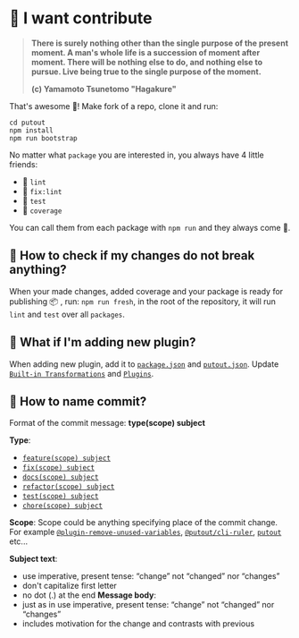 # 🚀 I want contribute

> **There is surely nothing other than the single purpose of the present moment. A man's whole life is a succession of moment after moment. There will be nothing else to do, and nothing else to pursue. Live being true to the single purpose of the moment.**
>
> **(c) Yamamoto Tsunetomo "Hagakure"**

That's awesome 👏! Make fork of a repo, clone it and run:

```
cd putout
npm install
npm run bootstrap
```

No matter what `package` you are interested in, you always have 4 little friends:
- 🦊 `lint`
- 🐺 `fix:lint`
- 🦏 `test`
- 🦛 `coverage`

You can call them from each package with `npm run` and they always come 🤙.

## 🤷 How to check if my changes do not break anything?
When your made changes, added coverage and your package is ready for publishing 📦 , run: `npm run fresh`,
in the root of the repository, it will run `lint` and `test` over all `packages`.

## 🤷 What if I'm adding new plugin?
When adding new plugin, add it to [`package.json`](https://github.com/coderaiser/putout/blob/master/packages/putout/package.json) and [`putout.json`](https://github.com/coderaiser/putout/blob/master/packages/putout/putout.json).
Update [`Built-in Transformations`](https://github.com/coderaiser/putout#built-in-transformations) and [`Plugins`](https://github.com/coderaiser/putout#plugins-1).

## 🤷 How to name commit?
Format of the commit message: **type(scope) subject**

**Type**:
- [`feature(scope) subject`](https://github.com/coderaiser/putout/commit/6155a9b8f8b44675f1956db94e3f65a202648d38)
- [`fix(scope) subject`](https://github.com/coderaiser/putout/commit/cccea1f51230bbe663cf386e407f67d0bf32a9ee)
- [`docs(scope) subject`](https://github.com/coderaiser/putout/commit/bf0ee7cae8e1ab38befc8b4586aa750b34483078)
- [`refactor(scope) subject`](https://github.com/coderaiser/putout/commit/0bd6c3400f79e70307161d95580317c1f6d63c41)
- [`test(scope) subject`](https://github.com/coderaiser/putout/issues/82)
- [`chore(scope) subject`](https://github.com/coderaiser/putout/commit/202810ae7debf78b30770cf0cb5d3cdefa83c7ec)

**Scope**:
Scope could be anything specifying place of the commit change.
For example [`@plugin-remove-unused-variables`](https://github.com/coderaiser/putout/blob/master/packages/putout/package.json), [`@putout/cli-ruler`](https://github.com/coderaiser/putout/blob/master/packages/putout/package.json), [`putout`](https://github.com/coderaiser/putout/blob/master/packages/putout/) etc...

**Subject text**:
- use imperative, present tense: “change” not “changed” nor “changes”
- don't capitalize first letter
- no dot (.) at the end
**Message body**:
- just as in <subject> use imperative, present tense: “change” not “changed” nor “changes”
- includes motivation for the change and contrasts with previous 
